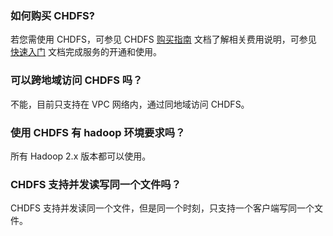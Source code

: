 ### 如何购买 CHDFS?
若您需使用 CHDFS，可参见 CHDFS [购买指南](https://cloud.tencent.com/document/product/1105/36359) 文档了解相关费用说明，可参见 [快速入门](https://cloud.tencent.com/document/product/1105/36364) 文档完成服务的开通和使用。


### 可以跨地域访问 CHDFS 吗？
不能，目前只支持在 VPC 网络内，通过同地域访问 CHDFS。

### 使用 CHDFS 有 hadoop 环境要求吗？
所有 Hadoop 2.x 版本都可以使用。

### CHDFS 支持并发读写同一个文件吗？
CHDFS 支持并发读同一个文件，但是同一个时刻，只支持一个客户端写同一个文件。


